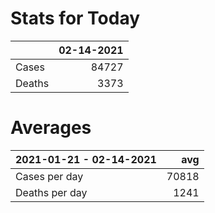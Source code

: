 # Stats for Today
|        |   02-14-2021 |
|:-------|-------------:|
| Cases  |        84727 |
| Deaths |         3373 |


# Averages
| 2021-01-21 - 02-14-2021   |   avg |
|:--------------------------|------:|
| Cases per day             | 70818 |
| Deaths per day            |  1241 |
